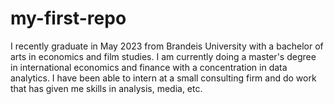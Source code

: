 # my-first-repo
I recently graduate in May 2023 from Brandeis University with a bachelor of arts in economics and film studies. I am currently doing a master's degree in international economics and finance with a concentration in data analytics. I have been able to intern at a small consulting firm and do work that has given me skills in analysis, media, etc.
